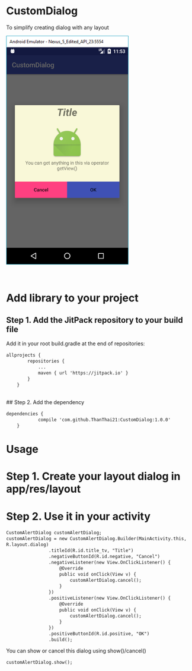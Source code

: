 # CustomDialog
To simplify creating dialog with any layout

![alt_text](https://github.com/ThanThai21/CustomDialog/blob/master/screenshot.PNG)

<br/>

# Add library to your project
## Step 1. Add the JitPack repository to your build file
Add it in your root build.gradle at the end of repositories:
```
allprojects {
		repositories {
			...
			maven { url 'https://jitpack.io' }
		}
	}
```
<br/>
## Step 2. Add the dependency

```
dependencies {
	        compile 'com.github.ThanThai21:CustomDialog:1.0.0'
	}
```

# Usage
# Step 1. Create your layout dialog in app/res/layout
# Step 2. Use it in your activity
```
CustomAlertDialog customAlertDialog;
customAlertDialog = new CustomAlertDialog.Builder(MainActivity.this, R.layout.dialog)
                .titleId(R.id.title_tv, "Title")
                .negativeButtonId(R.id.negative, "Cancel")
                .negativeListener(new View.OnClickListener() {
                    @Override
                    public void onClick(View v) {
                        customAlertDialog.cancel();
                    }
                })
                .positiveListener(new View.OnClickListener() {
                    @Override
                    public void onClick(View v) {
                        customAlertDialog.cancel();
                    }
                })
                .positiveButtonId(R.id.positive, "OK")
                .build();
```

You can show or cancel this dialog using show()/cancel()
```
customAlertDialog.show();
```

